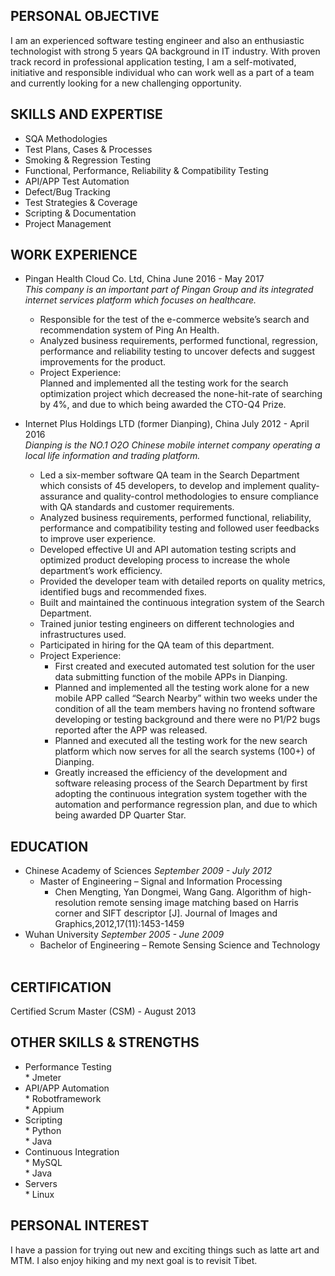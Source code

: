 PERSONAL OBJECTIVE
--
I am an experienced software testing engineer and also an enthusiastic technologist with strong 5 years QA background in IT industry. With proven track record in professional application testing, I am a self-motivated, initiative and responsible individual who can work well as a part of a team and currently looking for a new challenging opportunity.

SKILLS AND EXPERTISE
--
* SQA Methodologies
* Test Plans, Cases & Processes
* Smoking & Regression Testing
* Functional, Performance, Reliability & Compatibility Testing
* API/APP Test Automation
* Defect/Bug Tracking
* Test Strategies & Coverage
* Scripting & Documentation
* Project Management
 
WORK EXPERIENCE
-- 
* Pingan Health Cloud Co. Ltd, China    June 2016 - May 2017    
_This company is an important part of Pingan Group and its integrated internet services platform which focuses on healthcare._   
  * Responsible for the test of the e-commerce website’s search and recommendation system of Ping An Health.
  * Analyzed business requirements, performed functional, regression, performance and reliability testing to uncover defects and suggest improvements for the product.
  * Project Experience:  
    Planned and implemented all the testing work for the search optimization project which decreased the none-hit-rate of searching by 4%, and due to which being awarded the CTO-Q4 Prize.

* Internet Plus Holdings LTD (former Dianping), China    July 2012 - April 2016    
_Dianping is the NO.1 O2O Chinese mobile internet company operating a local life information and trading platform._
  * Led a six-member software QA team in the Search Department which consists of 45 developers, to develop and implement quality-assurance and quality-control methodologies to ensure compliance with QA standards and customer requirements.
  * Analyzed business requirements, performed functional, reliability, performance and compatibility testing and followed user feedbacks to improve user experience.
  * Developed effective UI and API automation testing scripts and optimized product developing process to increase the whole department’s work efficiency.
  * Provided the developer team with detailed reports on quality metrics, identified bugs and recommended fixes.
  * Built and maintained the continuous integration system of the Search Department.
  * Trained junior testing engineers on different technologies and infrastructures used.
  * Participated in hiring for the QA team of this department.
  * Project Experience:
      * First created and executed automated test solution for the user data submitting function of the mobile APPs in Dianping.  
      * Planned and implemented all the testing work alone for a new mobile APP called “Search Nearby” within two weeks under the condition of all the team members having no frontend software developing or testing background and there were no P1/P2 bugs reported after the APP was released.   
      * Planned and executed all the testing work for the new search platform which now serves for all the search systems (100+) of Dianping.
      * Greatly increased the efficiency of the development and software releasing process of the Search Department by first adopting the continuous integration system together with the automation and performance regression plan, and due to which being awarded DP Quarter Star.  

EDUCATION
--
* Chinese Academy of Sciences    *September 2009 - July 2012*  
  * Master of Engineering – Signal and Information Processing      
      * Chen Mengting, Yan Dongmei, Wang Gang. Algorithm of high-resolution remote sensing image matching based on Harris corner and SIFT descriptor [J]. Journal of Images and Graphics,2012,17(11):1453-1459     
* Wuhan University    *September 2005 - June 2009*  
  * Bachelor of Engineering – Remote Sensing Science and Technology         

CERTIFICATION
--
Certified Scrum Master (CSM) - August 2013  

OTHER SKILLS & STRENGTHS
--
* Performance Testing      
      * Jmeter
* API/APP Automation      
      * Robotframework    
      * Appium    
* Scripting      
      * Python    
      * Java    
* Continuous Integration      
      * MySQL    
      * Java          
* Servers    
      * Linux    

PERSONAL INTEREST
--
I have a passion for trying out new and exciting things such as latte art and MTM. I also enjoy hiking and my next goal is to revisit Tibet.    
